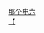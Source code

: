 [那个电六](http://tieba.baidu.com/p/3733689720?see_lz=1&pn=)   
[【](http://tieba.baidu.com/p/3734581742?see_lz=1&pn=)   
